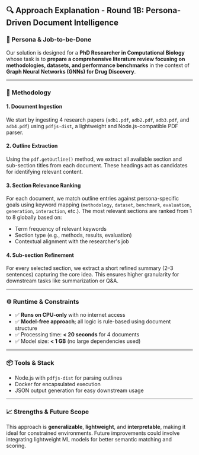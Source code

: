 ## 🔍 Approach Explanation - Round 1B: Persona-Driven Document Intelligence

### 👤 Persona & Job-to-be-Done
Our solution is designed for a **PhD Researcher in Computational Biology** whose task is to **prepare a comprehensive literature review focusing on methodologies, datasets, and performance benchmarks** in the context of **Graph Neural Networks (GNNs) for Drug Discovery**.

---

### 🧠 Methodology

#### 1. Document Ingestion
We start by ingesting 4 research papers (`adb1.pdf`, `adb2.pdf`, `adb3.pdf`, and `adb4.pdf`) using `pdfjs-dist`, a lightweight and Node.js-compatible PDF parser.

#### 2. Outline Extraction
Using the `pdf.getOutline()` method, we extract all available section and sub-section titles from each document. These headings act as candidates for identifying relevant content.

#### 3. Section Relevance Ranking
For each document, we match outline entries against persona-specific goals using keyword mapping (`methodology`, `dataset`, `benchmark`, `evaluation`, `generation`, `interaction`, etc.). The most relevant sections are ranked from 1 to 8 globally based on:
- Term frequency of relevant keywords
- Section type (e.g., methods, results, evaluation)
- Contextual alignment with the researcher's job

#### 4. Sub-section Refinement
For every selected section, we extract a short refined summary (2–3 sentences) capturing the core idea. This ensures higher granularity for downstream tasks like summarization or Q&A.

---

### ⚙️ Runtime & Constraints
- ✅ **Runs on CPU-only** with no internet access
- ✅ **Model-free approach**; all logic is rule-based using document structure
- ✅ Processing time: **< 20 seconds** for 4 documents
- ✅ Model size: **< 1 GB** (no large dependencies used)

---

### 📦 Tools & Stack
- Node.js with `pdfjs-dist` for parsing outlines
- Docker for encapsulated execution
- JSON output generation for easy downstream usage

---

### 📈 Strengths & Future Scope
This approach is **generalizable**, **lightweight**, and **interpretable**, making it ideal for constrained environments. Future improvements could involve integrating lightweight ML models for better semantic matching and scoring.

